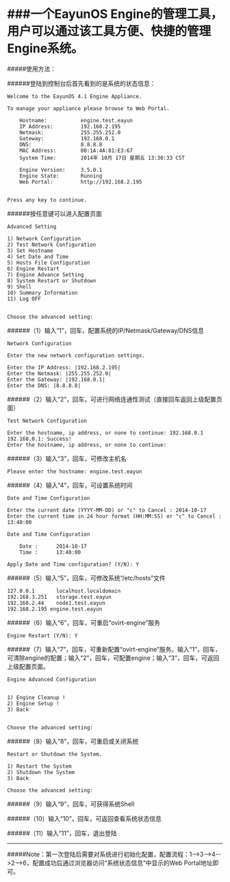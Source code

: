 ###一个EayunOS Engine的管理工具，用户可以通过该工具方便、快捷的管理Engine系统。
=============
#####使用方法：

######登陆到控制台后首先看到的是系统的状态信息：

    Welcome to the EayunOS 4.1 Engine Appliance.
    
    To manage your appliance please browse to Web Portal.
    
    	Hostname:		    engine.test.eayun
    	IP Address:		    192.168.2.195
    	Netmask:		    255.255.252.0
    	Gateway:		    192.168.0.1
    	DNS:                8.8.8.8
    	MAC Address:	    00:1A:4A:81:E3:67
    	System Time:        2014年 10月 17日 星期五 13:30:33 CST
    	
    	Engine Version:		3.5.0.1
    	Engine State:		Running
    	Web Portal:		    http://192.168.2.195
    
    
    Press any key to continue.

######按任意键可以进入配置页面

    Advanced Setting
    
    1) Network Configuration
    2) Test Network Configuration
    3) Set Hostname
    4) Set Date and Time
    5) Hosts File Configuration
    6) Engine Restart
    7) Engine Advance Setting
    8) System Restart or Shutdown
    9) Shell
    10) Summary Information
    11) Log OFF
    
    
    Choose the advanced setting: 

######（1）输入“1”，回车，配置系统的IP/Netmask/Gateway/DNS信息

    Network Configuration
    
    Enter the new network configuration settings.
    
    Enter the IP Address: |192.168.2.195| 
    Enter the Netmask: |255.255.252.0| 
    Enter the Gateway: |192.168.0.1| 
    Enter the DNS: |8.8.8.8| 

######（2）输入“2”，回车，可进行网络连通性测试（直接回车返回上级配置页面）

    Test Network Configuration
    
    Enter the hostname, ip address, or none to continue: 192.168.0.1
    192.168.0.1: Success!
    Enter the hostname, ip address, or none to continue:

######（3）输入“3”，回车，可修改主机名

    Please enter the hostname: engine.test.eayun

######（4）输入“4”，回车，可设置系统时间

    Date and Time Configuration
    
    Enter the current date (YYYY-MM-DD) or "c" to Cancel : 2014-10-17
    Enter the current time in 24 hour format (HH:MM:SS) or "c" to Cancel : 13:40:00
    
    Date and Time Configuration
    
    	Date :		2014-10-17
    	Time :		13:40:00
    
    Apply Date and Time configuration? (Y/N): Y

######（5）输入“5”，回车，可修改系统“/etc/hosts”文件

    127.0.0.1       localhost.localdomain
    192.168.3.251   storage.test.eayun
    192.168.2.44    node1.test.eayun
    192.168.2.195 engine.test.eayun

######（6）输入“6”，回车，可重启“ovirt-engine”服务

    Engine Restart (Y/N): Y

######（7）输入“7”，回车，可重新配置“ovirt-engine”服务。输入“1”，回车，可清除engine的配置；输入“2”，回车，可配置engine；输入“3”，回车，可返回上级配置页面。

    Engine Advanced Configuration
    
    
    1) Engine Cleanup !
    2) Engine Setup !
    3) Back
    
    
    Choose the advanced setting: 

######（8）输入“8”，回车，可重启或关闭系统

    Restart or Shutdown the System.
    
    1) Restart the System 
    2) Shutdown the System
    3) Back
    
    Choose the advanced setting: 

######（9）输入“9”，回车，可获得系统Shell

######（10）输入“10”，回车，可返回查看系统状态信息

######（11）输入“11”，回车，退出登陆

---

#####Note：第一次登陆后需要对系统进行初始化配置，配置流程：1-->3-->4-->2-->6，配置成功后通过浏览器访问“系统状态信息”中显示的Web Portal地址即可。
